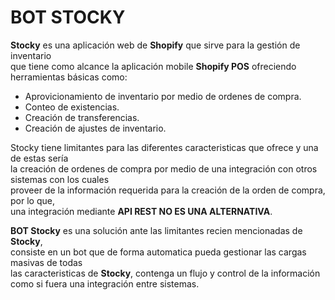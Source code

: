 # **BOT STOCKY**

**Stocky** es una aplicación web de **Shopify** que sirve para la gestión de inventario<br/>
que tiene como alcance la aplicación mobile **Shopify POS** ofreciendo herramientas básicas como:<br/>
- Aprovicionamiento de inventario por medio de ordenes de compra.
- Conteo de existencias.
- Creación de transferencias.
- Creación de ajustes de inventario.

Stocky tiene limitantes para las diferentes caracteristicas que ofrece y una de estas sería <br/>
la creación de ordenes de compra por medio de una integración con otros sistemas con los cuales <br/>
proveer de la información requerida para la creación de la orden de compra, por lo que, <br/>
una integración mediante **API REST NO ES UNA ALTERNATIVA**.

**BOT Stocky** es una solución ante las limitantes recien mencionadas de **Stocky**, <br/>
consiste en un bot que de forma automatica pueda gestionar las cargas masivas de todas <br/>
las caracteristicas de **Stocky**, contenga un flujo y control de la información <br/>
como si fuera una integración entre sistemas.
